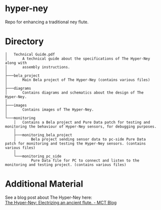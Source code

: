 # hyper-ney
Repo for enhancing a traditional ney flute.

# Directory

```
│   Technical Guide.pdf
│       A technical guide about the specifications of The Hyper-Ney along with
│       assembly instructions.
│
├───bela_project
│       Main Bela project of The Hyper-Ney (contains various files)
│
├───diagrams
│       Contains diagrams and schematics about the design of The Hyper-Ney.
│
├───images
│       Contains images of The Hyper-Ney.
│
└───monitoring
    │   Contains a Bela project and Pure Data patch for testing and monitoring the behaviour of Hyper-Ney sensors, for debugging purposes.
    │
    ├───monitoring_bela_project
    │       Bela project sending sensor data to pc-side Pure Data patch for monitoring and testing the Hyper-Ney sensors. (contains various files)
    │
    └───monitoring_pc_side
            Pure Data file for PC to connect and listen to the monitoring and testing project. (contains various files)
```

# Additional Material
See a blog post about The Hyper-Ney here: <br>
[The Hyper-Ney: Electrizing an ancient flute. - MCT Blog](https://mct-master.github.io/interactive-music/2023/12/01/ahmetem-the-hyper-ney.html)